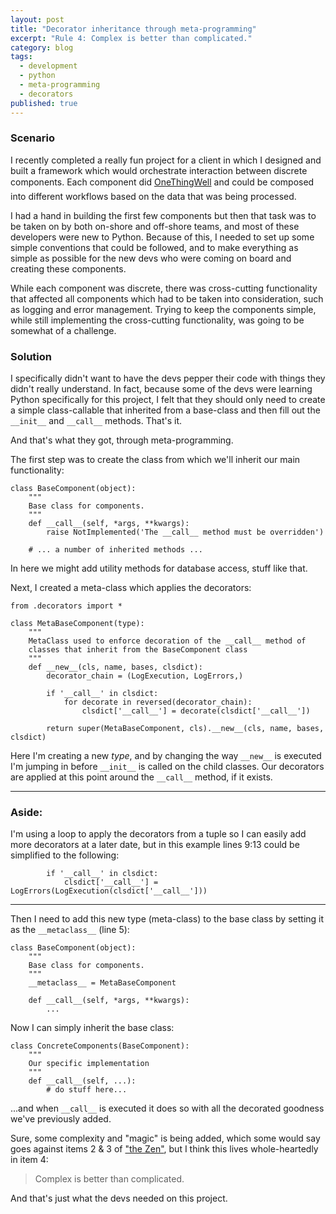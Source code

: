 ```yaml
---
layout: post
title: "Decorator inheritance through meta-programming"
excerpt: "Rule 4: Complex is better than complicated."
category: blog
tags:
  - development
  - python
  - meta-programming
  - decorators
published: true
---
```


### Scenario ###

I recently completed a really fun project for a client in which I designed and built a framework which would orchestrate interaction between discrete components. Each component did [OneThingWell&#153;](http://en.wikipedia.org/wiki/Unix_philosophy#Doug_McIlroy_on_Unix_programming) and could be composed into different workflows based on the data that was being processed.

I had a hand in building the first few components but then that task was to be taken on by both on-shore and off-shore teams, and most of these developers were new to Python. Because of this, I needed to set up some simple conventions that could be followed, and to make everything as simple as possible for the new devs who were coming on board and creating these components.

While each component was discrete, there was cross-cutting functionality that affected all components which had to be taken into consideration, such as logging and error management. Trying to keep the components simple, while still implementing the cross-cutting functionality, was going to be somewhat of a challenge.

### Solution

I specifically didn't want to have the devs pepper their code with things they didn't really understand. In fact, because some of the devs were learning Python specifically for this project, I felt that they should only need to create a simple class-callable that inherited from a base-class and then fill out the `__init__` and `__call__` methods. That's it.

And that's what they got, through meta-programming.

The first step was to create the class from which we'll inherit our main functionality:

    class BaseComponent(object):
        """
        Base class for components.
        """
        def __call__(self, *args, **kwargs):
            raise NotImplemented('The __call__ method must be overridden')

        # ... a number of inherited methods ...

In here we might add utility methods for database access, stuff like that.

Next, I created a meta-class which applies the decorators:

    from .decorators import *

    class MetaBaseComponent(type):
        """
        MetaClass used to enforce decoration of the __call__ method of
        classes that inherit from the BaseComponent class
        """
        def __new__(cls, name, bases, clsdict):
            decorator_chain = (LogExecution, LogErrors,)

            if '__call__' in clsdict:
                for decorate in reversed(decorator_chain):
                    clsdict['__call__'] = decorate(clsdict['__call__'])

            return super(MetaBaseComponent, cls).__new__(cls, name, bases, clsdict)

Here I'm creating a new *type*, and by changing the way `__new__` is executed I'm jumping in before `__init__` is called on the child classes. Our decorators are applied at this point around the `__call__` method, if it exists.

***

### Aside:
I'm using a loop to apply the decorators from a tuple so I can easily add more decorators at a later date, but in this example lines 9:13 could be simplified to the following:

            if '__call__' in clsdict:
                clsdict['__call__'] = LogErrors(LogExecution(clsdict['__call__']))

***

Then I need to add this new type (meta-class) to the base class by setting it as the `__metaclass__` (line 5):

    class BaseComponent(object):
        """
        Base class for components.
        """
        __metaclass__ = MetaBaseComponent

        def __call__(self, *args, **kwargs):
            ...

Now I can simply inherit the base class:

    class ConcreteComponents(BaseComponent):
        """
        Our specific implementation
        """
        def __call__(self, ...):
            # do stuff here...


...and when `__call__` is executed it does so with all the decorated goodness we've previously added.

Sure, some complexity and "magic" is being added, which some would say goes against items 2 & 3 of ["the Zen"](http://legacy.python.org/dev/peps/pep-0020/#content), but I think this lives whole-heartedly in item 4:

> Complex is better than complicated.

And that's just what the devs needed on this project.

